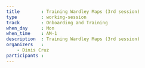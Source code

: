 ```yaml
---
title        : Training Wardley Maps (3rd session)
type         : working-session
track        : Onboarding and Training
when_day     : Mon
when_time    : AM-1
description  : Training Wardley Maps (3rd session)
organizers   :
    - Dinis Cruz
participants :
---
```



